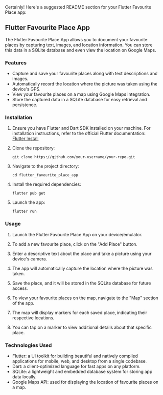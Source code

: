 Certainly! Here's a suggested README section for your Flutter Favourite Place app:

## Flutter Favourite Place App

The Flutter Favourite Place App allows you to document your favourite places by capturing text, images, and location information. You can store this data in a SQLite database and even view the location on Google Maps.

### Features

- Capture and save your favourite places along with text descriptions and images.
- Automatically record the location where the picture was taken using the device's GPS.
- View your favourite places on a map using Google Maps integration.
- Store the captured data in a SQLite database for easy retrieval and persistence.

### Installation

1. Ensure you have Flutter and Dart SDK installed on your machine. For installation instructions, refer to the official Flutter documentation: [Flutter Install](https://flutter.dev/docs/get-started/install)

2. Clone the repository:
   ```
   git clone https://github.com/your-username/your-repo.git
   ```

3. Navigate to the project directory:
   ```
   cd flutter_favourite_place_app
   ```

4. Install the required dependencies:
   ```
   flutter pub get
   ```

5. Launch the app:
   ```
   flutter run
   ```

### Usage

1. Launch the Flutter Favourite Place App on your device/emulator.

2. To add a new favourite place, click on the "Add Place" button.

3. Enter a descriptive text about the place and take a picture using your device's camera.

4. The app will automatically capture the location where the picture was taken.

5. Save the place, and it will be stored in the SQLite database for future access.

6. To view your favourite places on the map, navigate to the "Map" section of the app.

7. The map will display markers for each saved place, indicating their respective locations.

8. You can tap on a marker to view additional details about that specific place.

### Technologies Used

- Flutter: a UI toolkit for building beautiful and natively compiled applications for mobile, web, and desktop from a single codebase.
- Dart: a client-optimized language for fast apps on any platform.
- SQLite: a lightweight and embedded database system for storing app data locally.
- Google Maps API: used for displaying the location of favourite places on a map.



